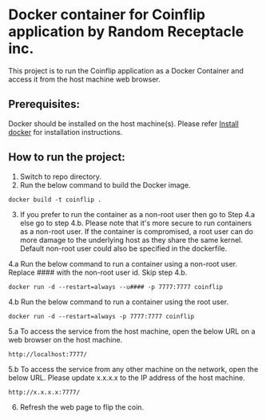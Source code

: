 # Docker container for Coinflip application by Random Receptacle inc.

 This project is to run the Coinflip application as a Docker Container and access it from the host machine web browser.
 
## Prerequisites:
  
 Docker should be installed on the host machine(s). Please refer [Install docker](https://docs.docker.com/install/) for installation instructions.
 
## How to run the project:

 1. Switch to repo directory.
 2. Run the below command to build the Docker image.
 ```
 docker build -t coinflip .
 ```
 3. If you prefer to run the container as a non-root user then go to Step 4.a else go to step 4.b.
 Please note that it's more secure to run containers as a non-root user. If the container is compromised, a root user can do more damage to the underlying host as they share the same kernel. Default non-root user could also be specified in the dockerfile.
 
 4.a Run the below command to run a container using a non-root user. Replace #### with the non-root user id. Skip step 4.b.
 ```
 docker run -d --restart=always --u#### -p 7777:7777 coinflip
 ```
 4.b Run the below command to run a container using the root user.
 ```
 docker run -d --restart=always -p 7777:7777 coinflip
 ```
 5.a To access the service from the host machine, open the below URL on a web browser on the host machine.
 ```
 http://localhost:7777/
 ```
 5.b To access the service from any other machine on the network, open the below URL. Please update x.x.x.x to the IP address of the host machine.
 ```
 http://x.x.x.x:7777/
 ```
 6. Refresh the web page to flip the coin.